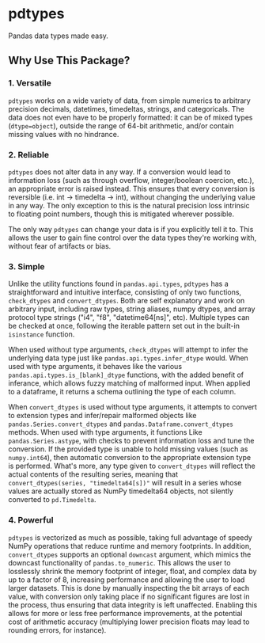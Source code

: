 # pdtypes
Pandas data types made easy.

## Why Use This Package?
### 1. Versatile
`pdtypes` works on a wide variety of data,
from simple numerics to arbitrary precision
decimals, datetimes, timedeltas, strings,
and categoricals.  The data does not even
have to be properly formatted: it can be of
mixed types (`dtype=object`), outside the
range of 64-bit arithmetic, and/or
contain missing values with no hindrance.

### 2. Reliable
`pdtypes` does not alter data in any way.
If a conversion would lead to information
loss (such as through overflow,
integer/boolean coercion, etc.), an
appropriate error is raised instead.
This ensures that every conversion is
reversible (i.e. int -> timedelta -> int),
without changing the underlying value in
any way.  The only exception to this is
the natural precision loss intrinsic to
floating point numbers, though this is
mitigated wherever possible.

The only way `pdtypes` can change your
data is if you explicitly tell it to.
This allows the user to gain fine control
over the data types they're working with,
without fear of artifacts or bias.

### 3. Simple
Unlike the utility functions found in
`pandas.api.types`, `pdtypes` has a
straightforward and intuitive interface,
consisting of only two functions,
`check_dtypes` and `convert_dtypes`.
Both are self explanatory and work on
arbitrary input, including raw types,
string aliases, numpy dtypes, and
array protocol type strings ("i4", "f8",
"datetime64[ns]", etc).  Multiple types
can be checked at once, following the
iterable pattern set out in the built-in
`isinstance` function.

When used without type arguments,
`check_dtypes` will attempt to infer the
underlying data type just like
`pandas.api.types.infer_dtype` would.
When used with type arguments, it behaves
like the various
`pandas.api.types.is_[blank]_dtype`
functions, with the added benefit of
inferance, which allows fuzzy matching of
malformed input.  When applied to a
dataframe, it returns a schema outlining
the type of each column.

When `convert_dtypes` is used without
type arguments, it attempts to convert
to extension types and infer/repair
malformed objects like
`pandas.Series.convert_dtypes` and
`pandas.Dataframe.convert_dtypes` methods.
When used with type arguments, it functions
Like `pandas.Series.astype`, with checks
to prevent information loss and tune the
conversion.  If the provided type is
unable to hold missing values (such as
`numpy.int64`), then automatic conversion
to the appropriate extension type is
performed.  What's more, any type given to
`convert_dtypes` will reflect the actual
contents of the resulting series, meaning
that
`convert_dtypes(series, "timedelta64[s])"`
will result in a series whose values are
actually stored as NumPy timedelta64
objects, not silently converted to
`pd.Timedelta`.

### 4. Powerful
`pdtypes` is vectorized as much as
possible, taking full advantage of speedy
NumPy operations that reduce runtime and
memory footprints.  In addition,
`convert_dtypes` supports an optional
`downcast` argument, which mimics the
downcast functionality of
`pandas.to_numeric`.  This allows the user
to losslessly shrink the memory footprint
of integer, float, and complex data by up
to a factor of 8, increasing performance
and allowing the user to load larger
datasets.  This is done by manually
inspecting the bit arrays of each value,
with conversion only taking place if no
significant figures are lost in the
process, thus ensuring that data integrity
is left unaffected.  Enabling this allows
for more or less free performance
improvements, at the potential cost of
arithmetic accuracy (multiplying lower
precision floats may lead to rounding
errors, for instance).
